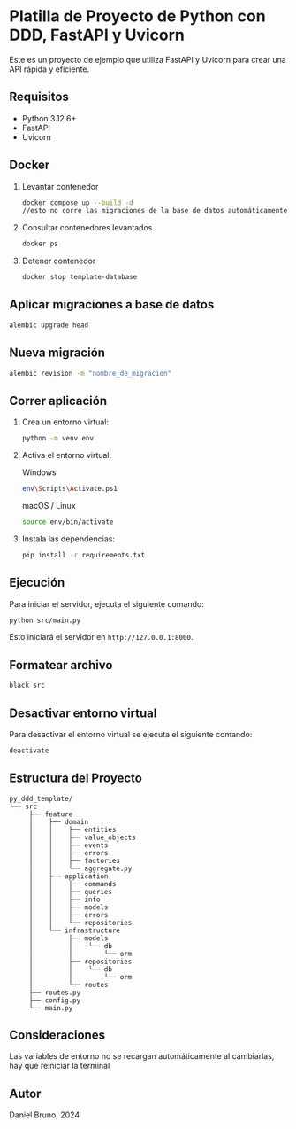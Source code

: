 # Platilla de Proyecto de Python con DDD, FastAPI y Uvicorn

Este es un proyecto de ejemplo que utiliza FastAPI y Uvicorn para crear una API rápida y eficiente.

## Requisitos

- Python 3.12.6+
- FastAPI
- Uvicorn

## Docker

1. Levantar contenedor

   ```bash
   docker compose up --build -d
   //esto no corre las migraciones de la base de datos automáticamente
   ```

2. Consultar contenedores levantados

   ```bash
   docker ps
   ```

3. Detener contenedor

   ```bash
   docker stop template-database
   ```

## Aplicar migraciones a base de datos

```bash
alembic upgrade head
```

## Nueva migración
```bash
alembic revision -m "nombre_de_migracion"
```

## Correr aplicación

1. Crea un entorno virtual:

   ```bash
   python -m venv env
   ```

2. Activa el entorno virtual:

   Windows

   ```bash
   env\Scripts\Activate.ps1
   ```

   macOS / Linux

   ```bash
   source env/bin/activate
   ```

3. Instala las dependencias:
   ```bash
   pip install -r requirements.txt
   ```

## Ejecución

Para iniciar el servidor, ejecuta el siguiente comando:

```bash
python src/main.py
```

Esto iniciará el servidor en `http://127.0.0.1:8000`.

## Formatear archivo

```bash
black src
```

## Desactivar entorno virtual

Para desactivar el entorno virtual se ejecuta el siguiente comando:

```bash
deactivate
```

## Estructura del Proyecto

```
py_ddd_template/
└── src
     ├── feature
     │    ├── domain
     │    │    ├── entities
     │    │    ├── value_objects
     │    │    ├── events
     │    │    ├── errors
     │    │    ├── factories
     │    │    └── aggregate.py
     │    ├── application
     │    │    ├── commands
     │    │    ├── queries
     │    │    ├── info
     │    │    ├── models
     │    │    ├── errors
     │    │    └── repositories
     │    └── infrastructure
     │         ├── models
     │         │    └── db
     │         │        └── orm
     │         ├── repositories
     │         │    └── db
     │         │        └── orm
     │         └── routes
     ├── routes.py
     ├── config.py
     └── main.py

```

## Consideraciones

Las variables de entorno no se recargan automáticamente al cambiarlas, hay que reiniciar la terminal

## Autor

Daniel Bruno, 2024
